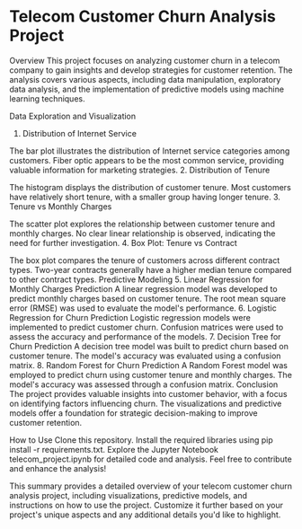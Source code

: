 <h1>Telecom Customer Churn Analysis Project</h1>
Overview
This project focuses on analyzing customer churn in a telecom company to gain insights and develop strategies for customer retention. The analysis covers various aspects, including data manipulation, exploratory data analysis, and the implementation of predictive models using machine learning techniques.

Data Exploration and Visualization
1. Distribution of Internet Service

The bar plot illustrates the distribution of Internet service categories among customers.
Fiber optic appears to be the most common service, providing valuable information for marketing strategies.
2. Distribution of Tenure

The histogram displays the distribution of customer tenure.
Most customers have relatively short tenure, with a smaller group having longer tenure.
3. Tenure vs Monthly Charges

The scatter plot explores the relationship between customer tenure and monthly charges.
No clear linear relationship is observed, indicating the need for further investigation.
4. Box Plot: Tenure vs Contract

The box plot compares the tenure of customers across different contract types.
Two-year contracts generally have a higher median tenure compared to other contract types.
Predictive Modeling
5. Linear Regression for Monthly Charges Prediction
A linear regression model was developed to predict monthly charges based on customer tenure.
The root mean square error (RMSE) was used to evaluate the model's performance.
6. Logistic Regression for Churn Prediction
Logistic regression models were implemented to predict customer churn.
Confusion matrices were used to assess the accuracy and performance of the models.
7. Decision Tree for Churn Prediction
A decision tree model was built to predict churn based on customer tenure.
The model's accuracy was evaluated using a confusion matrix.
8. Random Forest for Churn Prediction
A Random Forest model was employed to predict churn using customer tenure and monthly charges.
The model's accuracy was assessed through a confusion matrix.
Conclusion
The project provides valuable insights into customer behavior, with a focus on identifying factors influencing churn. The visualizations and predictive models offer a foundation for strategic decision-making to improve customer retention.

How to Use
Clone this repository.
Install the required libraries using pip install -r requirements.txt.
Explore the Jupyter Notebook telecom_project.ipynb for detailed code and analysis.
Feel free to contribute and enhance the analysis!

This summary provides a detailed overview of your telecom customer churn analysis project, including visualizations, predictive models, and instructions on how to use the project. Customize it further based on your project's unique aspects and any additional details you'd like to highlight.







